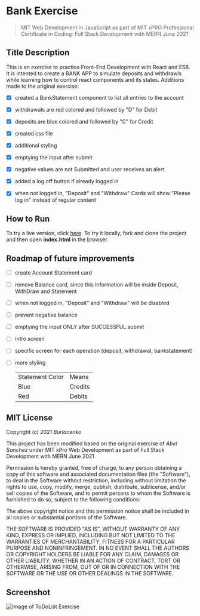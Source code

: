 # Bank Exercise
>MIT Web Development in JavaScript as part of MIT xPRO Professional Certificate in Coding: Full Stack Development with MERN June 2021

## Title Description
This is an <em>exercise</em> to practice Front-End Development with React and ES6. It is intented to create a BANK APP to simulate deposits and withdrawls while learning how to control react components and its states.
Additions made to the original exercise:

- [x] created a BankStatement component to list all entries to the account
- [x] withdrawals are red colored and followed by "D" for Debit
- [x] deposits are blue colored and followed by "C" for Credit
- [x] created css file
- [x] additional styling
- [x] emptying the input after submit
- [x] negative values are not Submitted and user receives an alert
- [x] added a log off button if already logged in
- [x] when not logged in, "Deposit" and "Withdraw" Cards will show "Please log in" instead of regular content

  
## How to Run
To try a live version, click <a href="https://burlacenko.github.io/Bank/index.html">here</a>. To try it locally, fork and clone the project and then open <strong>index.html</strong> in the browser.

## Roadmap of future improvements
- [ ] create Account Statement card
- [ ] remove Balance card, since this information will be inside Deposit, WithDraw and Statement
- [ ] when not logged in, "Deposit" and "Withdraw" will be disabled
- [ ] prevent negative balance
- [ ] emptying the input ONLY after SUCCESSFUL submit
- [ ] intro screen
- [ ] specific screen for each operation (deposit, withdrawal, bankstatement)
- [ ] more styling
 
  <table>
  <tr><td>Statement Color</td><td>Means</td></tr>
  <tr><td>Blue</td><td>Credits</td></tr>
  <tr><td>Red</td><td>Debits</td>
  </table>
  
## MIT License
Copyright (c) 2021 <em>Burlacenko</em>

This project has been modified based on the original exercise of <em>Abel Sanchez</em>
under MIT xPro Web Development as part of Full Stack Development with MERN June 2021

Permission is hereby granted, free of charge, to any person obtaining a copy
of this software and associated documentation files (the "Software"), to deal
in the Software without restriction, including without limitation the rights
to use, copy, modify, merge, publish, distribute, sublicense, and/or sell
copies of the Software, and to permit persons to whom the Software is
furnished to do so, subject to the following conditions:

The above copyright notice and this permission notice shall be included in all
copies or substantial portions of the Software.

THE SOFTWARE IS PROVIDED "AS IS", WITHOUT WARRANTY OF ANY KIND, EXPRESS OR
IMPLIED, INCLUDING BUT NOT LIMITED TO THE WARRANTIES OF MERCHANTABILITY,
FITNESS FOR A PARTICULAR PURPOSE AND NONINFRINGEMENT. IN NO EVENT SHALL THE
AUTHORS OR COPYRIGHT HOLDERS BE LIABLE FOR ANY CLAIM, DAMAGES OR OTHER
LIABILITY, WHETHER IN AN ACTION OF CONTRACT, TORT OR OTHERWISE, ARISING FROM,
OUT OF OR IN CONNECTION WITH THE SOFTWARE OR THE USE OR OTHER DEALINGS IN THE
SOFTWARE.
	
## Screenshot
![Image of ToDoList Exercise](Atm2021-11-09-1.jpg)
